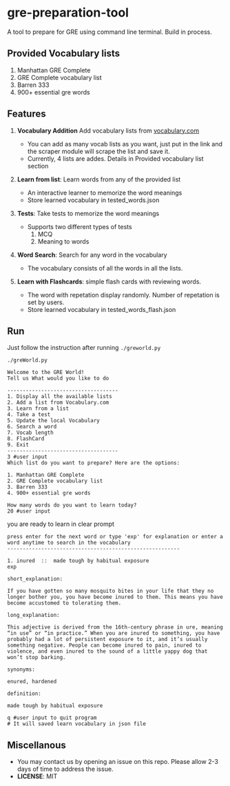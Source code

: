 # gre-preparation-tool

A tool to prepare for GRE using command line terminal. Build in process.

## Provided Vocabulary lists

1. Manhattan GRE Complete
2. GRE Complete vocabulary list
3. Barren 333
4. 900+ essential gre words

## Features

1. **Vocabulary Addition** Add vocabulary lists from [vocabulary.com](vocabulary.com)

	- You can add as many vocab lists as you want, just put in the link and the scraper module will scrape the list and save it.
	- Currently, 4 lists are addes. Details in Provided vocabulary list section

2. **Learn from list**: Learn words from any of the provided list

	- An interactive learner to memorize the word meanings
	- Store learned vocabulary in tested_words.json

3. **Tests**: Take tests to memorize the word meanings

	- Supports two different types of tests 
		1. MCQ 
		2. Meaning to words

4. **Word Search**: Search for any word in the vocabulary 

	- The vocabulary consists of all the words in all the lists.

5. **Learn with Flashcards**: simple flash cards with reviewing words.
	- The word with repetation display randomly. Number of repetation is set by users. 
	- Store learned vocabulary in tested_words_flash.json

## Run

Just follow the instruction after running ```./greworld.py```

```
./greWorld.py

Welcome to the GRE World!
Tell us What would you like to do

------------------------------------
1. Display all the available lists
2. Add a list from Vocabulary.com
3. Learn from a list
4. Take a test
5. Update the local Vocabulary
6. Search a word
7. Vocab length
8. FlashCard
9. Exit
------------------------------------
3 #user input
Which list do you want to prepare? Here are the options:

1. Manhattan GRE Complete
2. GRE Complete vocabulary list
3. Barren 333
4. 900+ essential gre words

How many words do you want to learn today?
20 #user input
```
you are ready to learn in clear prompt

```
press enter for the next word or type 'exp' for explanation or enter a word anytime to search in the vocabulary
--------------------------------------------------------

1. inured  ::  made tough by habitual exposure
exp

short_explanation:

If you have gotten so many mosquito bites in your life that they no longer bother you, you have become inured to them. This means you have become accustomed to tolerating them.

long_explanation:

This adjective is derived from the 16th-century phrase in ure, meaning “in use” or “in practice.” When you are inured to something, you have probably had a lot of persistent exposure to it, and it’s usually something negative. People can become inured to pain, inured to violence, and even inured to the sound of a little yappy dog that won’t stop barking.

synonyms:

enured, hardened

definition:

made tough by habitual exposure

q #user input to quit program
# It will saved learn vocabulary in json file 
```

## Miscellanous
- You may contact us by opening an issue on this repo. Please allow 2-3 days of time to address the issue.
- **LICENSE**: MIT
